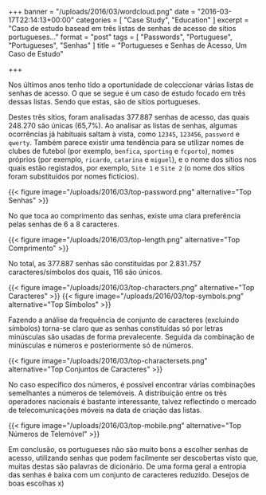 +++
banner = "/uploads/2016/03/wordcloud.png"
date = "2016-03-17T22:14:13+00:00"
categories = [ "Case Study", "Education" ]
excerpt = "Caso de estudo basead em três listas de senhas de acesso de sítios portugueses..."
format = "post"
tags = [ "Passwords", "Portuguese", "Portugueses", "Senhas" ]
title = "Portugueses e Senhas de Acesso, Um Caso de Estudo"

+++

Nos últimos anos tenho tido a oportunidade de coleccionar várias listas de senhas de acesso. O que se segue é um caso de estudo focado em três dessas listas. Sendo que estas, são de sítios portugueses.

<!--more-->

Destes três sítios, foram analisadas 377.887 senhas de acesso, das quais 248.270 são únicas (65,7%). Ao analisar as listas de senhas, algumas ocorrências já habituais saltam à vista, como `12345`, `123456`, `password` e `qwerty`. Também parece existir uma tendência para se utilizar nomes de clubes de futebol (por exemplo, `benfica`, `sporting` e `fcporto`), nomes próprios (por exemplo, `ricardo`, `catarina` e `miguel`), e o nome dos sítios nos quais estão registados, por exemplo, `Site 1` e `Site 2` (o nome dos sítios foram substituídos por nomes fictícios).

{{< figure image="/uploads/2016/03/top-password.png" alternative="Top Senhas" >}}

No que toca ao comprimento das senhas, existe uma clara preferência pelas senhas de 6 a 8 caracteres.

{{< figure image="/uploads/2016/03/top-length.png" alternative="Top Comprimento" >}}

No total, as 377.887 senhas são constituídas por 2.831.757 caracteres/símbolos dos quais, 116 são únicos.

{{< figure image="/uploads/2016/03/top-characters.png" alternative="Top Caracteres" >}}
{{< figure image="/uploads/2016/03/top-symbols.png" alternative="Top Símbolos" >}}

Fazendo a análise da frequência de conjunto de caracteres (excluindo símbolos) torna-se claro que as senhas constituídas só por letras minúsculas são usadas de forma prevalecente. Seguida da combinação de minúsculas e números e posteriormente só de números.

{{< figure image="/uploads/2016/03/top-charactersets.png" alternative="Top Conjuntos de Caracteres" >}}

No caso específico dos números, é possível encontrar várias combinações semelhantes a números de telemóveis. A distribuição entre os três operadores nacionais é bastante interessante, talvez reflectindo o mercado de telecomunicações móveis na data de criação das listas.

{{< figure image="/uploads/2016/03/top-mobile.png" alternative="Top Números de Telemóvel" >}}

Em conclusão, os portugueses não são muito bons a escolher senhas de acesso, utilizando senhas que podem facilmente ser descobertas visto que, muitas destas são palavras de dicionário. De uma forma geral a entropia das senhas é baixa com um conjunto de caracteres reduzido. Desejos de boas escolhas x)